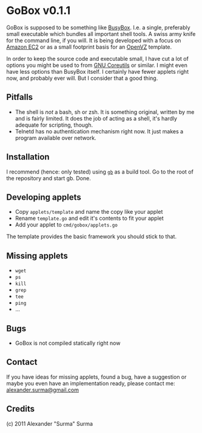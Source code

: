 GoBox v0.1.1
============
GoBox is supposed to be something like [BusyBox](http://www.busybox.net). I.e.
a single, preferably small executable which bundles all important shell tools.
A swiss army knife for the command line, if you will.
It is being developed with a focus on [Amazon EC2](http://aws.amazon.com) or as
a small footprint basis for an [OpenVZ](http://www.openvz.org) template.

In order to keep the source code and executable small, I have cut a lot of options
you might be used to from [GNU Coreutils](http://www.gnu.org/software/coreutils/) or
similar. I might even have less options than BusyBox itself. I certainly have
fewer applets right now, and probably ever will. But I consider that a good thing.

Pitfalls
--------
- The shell is *not* a bash, sh or zsh. It is something original, written by me and
is fairly limited. It does the job of acting as a shell, it's hardly adequate for 
scripting, though.
- Telnetd has no authentication mechanism right now. It just makes a program available
over network.

Installation
------------
I recommend (hence: only tested) using [`gb`](http://code.google.com/p/go-gb/) as a build tool. Go to the root of the
repository and start gb. Done.

Developing applets
------------------
- Copy `applets/template` and name the copy like your applet
- Rename `template.go` and edit it's contents to fit your applet
- Add your applet to `cmd/gobox/applets.go`

The template provides the basic framework you should stick to that.

Missing applets
-----
- `wget`
- `ps`
- `kill`
- `grep`
- `tee`
- `ping`
- ...

Bugs
----
- GoBox is not compiled statically right now

Contact
-------
If you have ideas for missing applets, found a bug, have a suggestion
or maybe you even have an implementation ready, please contact me: alexander.surma@gmail.com

Credits
-------
(c) 2011 Alexander "Surma" Surma
